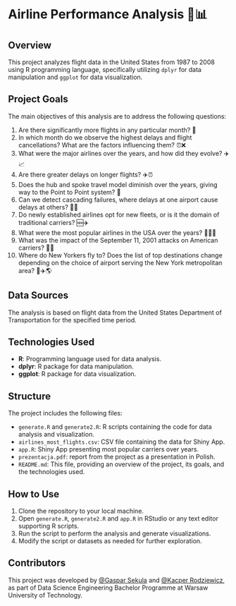 # Airline Performance Analysis 🛫📊

## Overview
This project analyzes flight data in the United States from 1987 to 2008 using R programming language, specifically utilizing `dplyr` for data manipulation and `ggplot` for data visualization.

## Project Goals
The main objectives of this analysis are to address the following questions:

1. Are there significantly more flights in any particular month? 📅
2. In which month do we observe the highest delays and flight cancellations? What are the factors influencing them? ⏰❌
3. What were the major airlines over the years, and how did they evolve? ✈️📈
4. Are there greater delays on longer flights? ✈️⏰
5. Does the hub and spoke travel model diminish over the years, giving way to the Point to Point system? 🔄
6. Can we detect cascading failures, where delays at one airport cause delays at others? 🤔🔗
7. Do newly established airlines opt for new fleets, or is it the domain of traditional carriers? 🆕✈️
8. What were the most popular airlines in the USA over the years? 🥇🇺🇸
9. What was the impact of the September 11, 2001 attacks on American carriers? 🚨🛫
10. Where do New Yorkers fly to? Does the list of top destinations change depending on the choice of airport serving the New York metropolitan area? 🗽✈️🌎

## Data Sources
The analysis is based on flight data from the United States Department of Transportation for the specified time period.

## Technologies Used
- **R**: Programming language used for data analysis.
- **dplyr**: R package for data manipulation.
- **ggplot**: R package for data visualization.

## Structure
The project includes the following files:
- `generate.R` and `generate2.R`: R scripts containing the code for data analysis and visualization.
- `airlines_most_flights.csv`: CSV file containing the data for Shiny App.
- `app.R`: Shiny App presenting most popular carriers over years.
- `prezentacja.pdf`: report from the project as a presentation in Polish.
- `README.md`: This file, providing an overview of the project, its goals, and the technologies used.

## How to Use
1. Clone the repository to your local machine.
2. Open `generate.R`, `generate2.R` and `app.R` in RStudio or any text editor supporting R scripts.
3. Run the script to perform the analysis and generate visualizations.
4. Modify the script or datasets as needed for further exploration.

## Contributors
This project was developed by [@Gaspar Sekula](https://github.com/GasparSekula) and [@Kacper Rodziewicz](https://github.com/kacperrodziewicz8814), as part of Data Science Engineering Bachelor Programme at Warsaw University of Technology.


